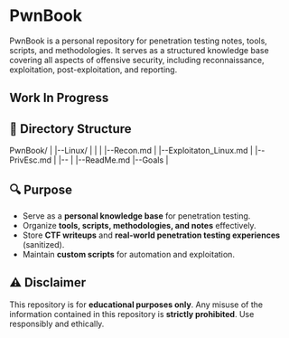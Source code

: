 # PwnBook

PwnBook is a personal repository for penetration testing notes, tools, scripts, and methodologies. It serves as a structured knowledge base covering all aspects of offensive security, including reconnaissance, exploitation, post-exploitation, and reporting.

## Work In Progress

## 📂 Directory Structure
 
 PwnBook/
  |
  |--Linux/
  |   |
  |   |--Recon.md
  |   |--Exploitaton_Linux.md
  |   |--PrivEsc.md
  |   |--
  |
  |--ReadMe.md
  |--Goals
  |

## 🔍 Purpose
- Serve as a **personal knowledge base** for penetration testing.
- Organize **tools, scripts, methodologies, and notes** effectively.
- Store **CTF writeups** and **real-world penetration testing experiences** (sanitized).
- Maintain **custom scripts** for automation and exploitation.

## ⚠️ Disclaimer
This repository is for **educational purposes only**. Any misuse of the information contained in this repository is **strictly prohibited**. Use responsibly and ethically.

